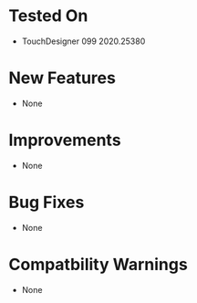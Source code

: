 # Tested On
* TouchDesigner 099 2020.25380

# New Features
* None

# Improvements
* None

# Bug Fixes
* None

# Compatbility Warnings
* None